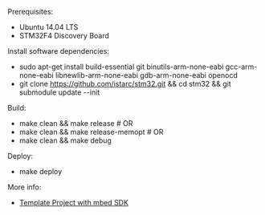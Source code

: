 Prerequisites:
* Ubuntu 14.04 LTS
* STM32F4 Discovery Board

Install software dependencies:
* sudo apt-get install build-essential git binutils-arm-none-eabi gcc-arm-none-eabi libnewlib-arm-none-eabi gdb-arm-none-eabi openocd
* git clone https://github.com/istarc/stm32.git && cd stm32 && git submodule update --init

Build:
* make clean && make release # OR
* make clean && make release-memopt # OR
* make clean && make debug

Deploy:
* make deploy

More info:
* [Template Project with mbed SDK]()
